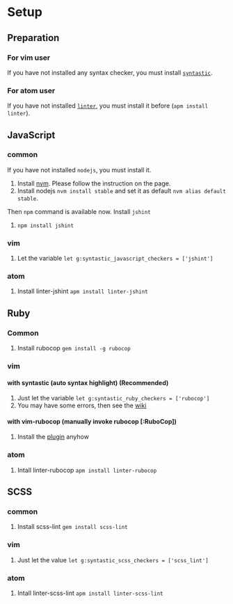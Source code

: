 # Setup

## Preparation

### For vim user

If you have not installed any syntax checker, you must install [`syntastic`](https://github.com/scrooloose/syntastic:).

### For atom user

If you have not installed [`linter`](https://atom.io/packages/linter), you must install it before (`apm install linter`).


## JavaScript

### common

If you have not installed `nodejs`, you must install it.

1. Install [nvm](https://github.com/creationix/nvm). Please follow the instruction on the page.
2. Install nodejs `nvm install stable` and set it as default `nvm alias default stable`.

Then `npm` command is available now. Install `jshint`

1. `npm install jshint`

### vim

1. Let the variable `let g:syntastic_javascript_checkers = ['jshint']`

### atom

1. Install linter-jshint `apm install linter-jshint`

## Ruby

### Common

1. Install rubocop `gem install -g rubocop`

### vim

#### with syntastic (auto syntax highlight) (Recommended)

1. Just let the variable `let g:syntastic_ruby_checkers = ['rubocop']`
2. You may have some errors, then see the [wiki](https://github.com/scrooloose/syntastic/wiki/Ruby:---rubocop)

#### with vim-rubocop (manually invoke rubocop [:RuboCop])

1. Install the [plugin](https://github.com/ngmy/vim-rubocop) anyhow

### atom

1. Intall linter-rubocop `apm install linter-rubocop`

## SCSS

### common

1. Install scss-lint `gem install scss-lint`

### vim

1. Just let the value `let g:syntastic_scss_checkers = ['scss_lint']`

### atom

1. Intall linter-scss-lint `apm install linter-scss-lint`
